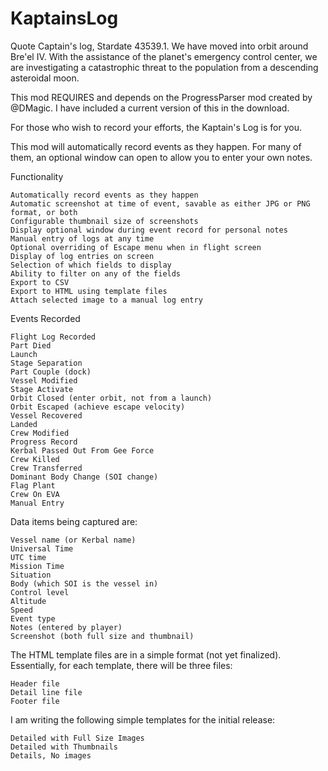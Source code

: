 # KaptainsLog

  Quote
Captain's log, Stardate 43539.1. We have moved into orbit around Bre'el IV. With the assistance of the planet's emergency control center, we are investigating a catastrophic threat to the population from a descending asteroidal moon.

This mod REQUIRES and depends on the ProgressParser mod created by @DMagic.
I have included a current version of this in the download.

For those who wish to record your efforts, the Kaptain's Log is for you.

This mod will automatically record events as they happen.  For many of them, an optional window can open to allow you to enter your own notes.

Functionality

	Automatically record events as they happen
	Automatic screenshot at time of event, savable as either JPG or PNG format, or both
	Configurable thumbnail size of screenshots
	Display optional window during event record for personal notes
	Manual entry of logs at any time
	Optional overriding of Escape menu when in flight screen
	Display of log entries on screen
	Selection of which fields to display
	Ability to filter on any of the fields
	Export to CSV
	Export to HTML using template files
	Attach selected image to a manual log entry

Events Recorded

	Flight Log Recorded
	Part Died
	Launch
	Stage Separation
	Part Couple (dock)
	Vessel Modified
	Stage Activate
	Orbit Closed (enter orbit, not from a launch)
	Orbit Escaped (achieve escape velocity)
	Vessel Recovered
	Landed
	Crew Modified
	Progress Record
	Kerbal Passed Out From Gee Force
	Crew Killed
	Crew Transferred
	Dominant Body Change (SOI change)
	Flag Plant
	Crew On EVA
	Manual Entry

Data items being captured are:

	Vessel name (or Kerbal name)
	Universal Time
	UTC time
	Mission Time
	Situation
	Body (which SOI is the vessel in)
	Control level
	Altitude
	Speed
	Event type
	Notes (entered by player)
	Screenshot (both full size and thumbnail)

The HTML template files are in a simple format (not yet finalized).  Essentially, for each template, there will be three files:

	Header file
	Detail line file
	Footer file

I am writing the following simple templates for the initial release:

	Detailed with Full Size Images
	Detailed with Thumbnails
	Details, No images
